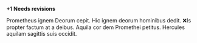 **+1 Needs revisions**

Prometheus ignem Deorum cepit.
Hic ignem deorum hominibus dedit.
❌Is propter factum at a deibus. 
Aquila cor dem Promethei petitus. 
Hercules aquilam sagittis suis occidit.
